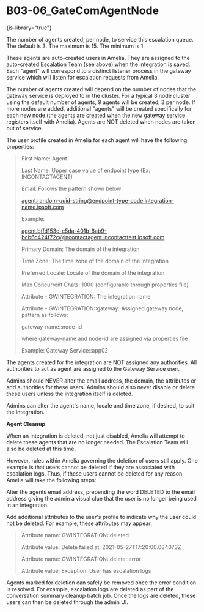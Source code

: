 # B03-06_GateComAgentNode

{is-library="true"}

<snippet id="B03-06_GateComAgentNode_snippet">



The number of agents created, per node, to service this escalation queue. The default is 3. The maximum is 15. The minimum is 1.

These agents are auto-created users in  Amelia. They are assigned to the auto-created Escalation Team (see above) when the integration is saved. Each "agent" will correspond to a distinct listener process in the gateway service which will listen for escalation requests from Amelia.

The number of agents created will depend on the number of nodes that the gateway service is deployed to in the cluster. For a typical 3 node cluster using the default number of agents, 9 agents will be created, 3 per node. If more nodes are added, additional "agents" will be created specifically for each new node (the agents are created when the new gateway service registers itself with Amelia). Agents are NOT deleted when nodes are taken out of service.

The user profile created in Amelia for each agent will have the following properties:
> First Name: Agent
>
> Last Name: Upper case value of endpoint type (Ex: INCONTACTAGENT)
>
> Email: Follows the pattern shown below:
>
> agent.random-uuid-string@endpoint-type-code.integration-name.ipsoft.com
>
> Example:
>
> agent.bffd153c-c5da-401b-8ab9-bcb6c424f72c@incontactagent.incontacttest.ipsoft.com
>
> Primary Domain: The domain of the integration
>
> Time Zone: The time zone of the domain of the integration
>
> Preferred Locale: Locale of the domain of the integration
>
> Max Concurrent Chats: 1000 (configurable through properties file)
>
> Attribute - GWINTEGRATION: The integration name
>
> Attribute - GWINTEGRATION::gateway: Assigned gateway node, pattern as follows:
>
> gateway-name::node-id
>
> where gateway-name and node-id are assigned via properties file
>
> Example: Gateway Service::app02

The agents created for the integration are NOT assigned any authorities. All authorities to act as agent are assigned to the Gateway Service user.

Admins should NEVER alter the email address, the domain, the attributes or add authorities for these users. Admins should also never disable or delete these users unless the integration itself is deleted.

Admins can alter the agent's name, locale and time zone, if desired, to suit the integration.

**Agent Cleanup**

When an integration is deleted, not just disabled, Amelia will attempt to delete these agents that are no longer needed. The Escalation Team will also be deleted at this time.

However, rules within Amelia governing the deletion of users still apply. One example is that users cannot be deleted if they are associated with escalation logs. Thus, if these users cannot be deleted for any reason, Amelia will take the following steps:

Alter the agents email address, prepending the word DELETED to the email address giving the admin a visual clue that the user is no longer being used in an integration.

Add additional attributes to the user's profile to indicate why the user could not be deleted. For example, these attributes may appear:
> Attribute name: GWINTEGRATION::deleted
>
> Attribute value: Delete failed at: 2021-05-27T17:20:00.084073Z
>
> Attribute name: GWINTEGRATION::delete::error
>
> Attribute value: Exception: User has escalation logs

Agents marked for deletion can safely be removed once the error condition is resolved. For example, escalation logs are deleted as part of the conversation summary cleanup batch job. Once the logs are deleted, these users can then be deleted through the admin UI.


</snippet>